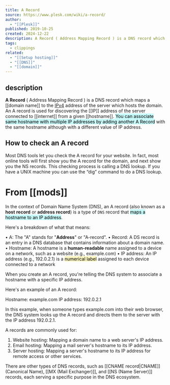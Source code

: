 ```yaml
---
title: A Record
source: https://www.plesk.com/wiki/a-record/
author:
  - "[[Plesk]]"
published: 2019-10-25
created: 2024-12-22
description: A Record ( Address Mapping Record ) is a DNS record which maps a domain name to the IPv4 address of the server which hosts the domain
tags:
  - clippings
related:
  - "[[Setup hosting]]"
  - "[[DNS]]"
  - "[[domain]]"
---
```

## description
**A Record** ( Address Mapping Record ) is a DNS record which maps a  [[domain name]] to the [IPv4](https://www.plesk.com/wiki/ipv4/) address of the server which hosts the domain. An A record is used for discovering the [[IP]] address of the server connected to [[internet]] from a given [[hostname]]. 
<mark style="background: #ABF7F7A6;">
You can associate same hostname with multiple IP addresses by adding another A Record</mark> with the same hostname although with a different value of IP address.

## How to check an A record
Most DNS tools let you check the A record for your website. In fact, most online tools will first show you the A record for the domain, and next show you the NS records. This checking process is calling a DNS lookup. If you have a UNIX machine you can use the “dig” command to do a DNS lookup.

# From [[mods]]
  In the context of Domain Name System (DNS), an A record (also known as a **host**
  **record** or **address record**) is a type of `DNS` record that <mark style="background: #ABF7F7A6;">maps a hostname to an IP address</mark>.

  Here's a breakdown of what that means:

  • A: The "A" stands for "**Address**" or "A-record".
  • Record: A DS record is an entry in a DNS database that contains information
  about a domain name.
  • Hostname: A hostname is a **human-readable** name assigned to a device on a
  network, such as a website (e.g., example.com)
  • IP address: An IP address (e.g., 192.0.2.1) is a <mark style="background: #FFF3A3A6;">numerical label</mark> assigned to
  each device connected to a network

  When you create an A record, you're telling the DNS system to associate a
  hostname with a specific IP address.

  Here's an example of an A record:
  
  Hostname: example.com IP address: 192.0.2.1

  In this example, when someone types example.com into their web browser, the DNS
  system looks up the A record and directs them to the server with the IP address
  192.0.2.1.

  A records are commonly used for:

  1. Website hosting: Mapping a domain name to a web server's IP address.
  2. Email hosting: Mapping a mail server's hostname to its IP address.
  3. Server hosting: Mapping a server's hostname to its IP address for remote
  access or other services.

  There are other types of DNS records, such as [[CNAME record|CNAME]] (Canonical Name), 
  [[MX (Mail Exchanger)]], and [[NS (Name Server)]] records, each serving a specific purpose in the
  DNS ecosystem.

